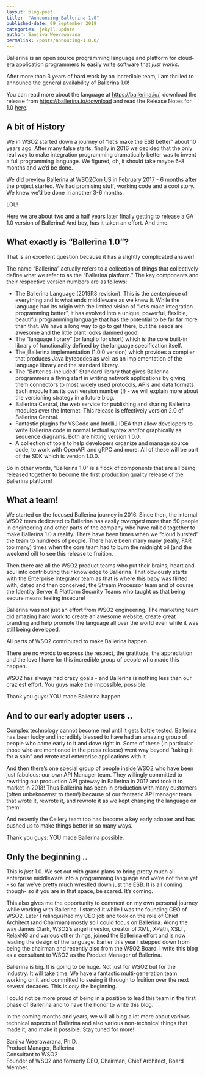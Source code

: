 ```yaml
---
layout: blog-post
title:  "Announcing Ballerina 1.0"
published-date: 09 September 2019
categories: jekyll update
author: Sanjiva Weerawarana
permalink: /posts/annoucing-1.0.0/
---
```



Ballerina is an open source programming language and platform for cloud-era application programmers to easily write software that <em>just works</em>.

After more than 3 years of hard work by an incredible team, I am thrilled to announce the general availability of Ballerina 1.0! 

You can read more about the language at https://ballerina.io/, download the release from https://ballerina.io/download and read the Release Notes for 1.0 [here](https://ballerina.io/downloads/release-notes/#100notes).


## A bit of History

We in WSO2 started down a journey of “let’s make the ESB better” about 10 years ago. After many false starts, finally in 2016 we decided that the only real way to make integration programming dramatically better was to invent a full programming language. We figured, oh, it should take maybe 6-8 months and we’d be done.

We did [preview Ballerina at WSO2Con US in February 2017][1] - 6 months after the project started. We had promising stuff, working code and a cool story. We knew we’d be done in another 3-6 months.

[1]: https://wso2.com/library/conference/2017/2/wso2con-usa-2017-introducing-ballerina/

LOL!

Here we are about two and a half years later finally getting to release a GA 1.0 version of Ballerina! And boy, has it taken an effort. And time.

## What exactly is “Ballerina 1.0”?

That is an excellent question because it has a slightly complicated answer! 

The name “Ballerina” actually refers to a collection of things that collectively define what we refer to as the “Ballerina platform.” The key components and their respective version numbers are as follows:

- The Ballerina Language (2019R3 revision). This is the centerpiece of everything and is what ends middleware as we knew it. While the language had its origin with the limited vision of “let’s make integration programming better”, it has evolved into a unique, powerful, flexible, beautiful programming language that has the potential to be far far more than that. We have a long way to go to get there, but the seeds are awesome and the little plant looks damned good!
- The “language library” (or langlib for short) which is the core built-in library of functionality defined by the language specification itself.
- The jBallerina implementation (1.0.0 version) which provides a compiler that produces Java bytecodes as well as an implementation of the language library and the standard library.
- The “Batteries-included” Standard library that gives Ballerina programmers a flying start in writing network applications by giving them connectors to most widely used protocols, APIs and data formats. Each module has its own version number (!) - we will explain more about the versioning strategy in a future blog.
- Ballerina Central, the web service for publishing and sharing Ballerina modules over the Internet. This release is effectively version 2.0 of Ballerina Central.
- Fantastic plugins for VSCode and IntelliJ IDEA that allow developers to write Ballerina code in normal textual syntax and/or graphically as sequence diagrams. Both are hitting  version 1.0.0.
- A collection of tools to help developers organize and manage source code, to work with OpenAPI and gRPC and more. All of these will be part of the SDK which is version 1.0.0.

So in other words, “Ballerina 1.0” is a flock of components that are all being released together to become the first production quality release of the Ballerina platform!

## What a team!

We started on the focused Ballerina journey in 2016. Since then, the internal WSO2 team dedicated to Ballerina has easily <em>averaged</em> more than 50 people in engineering and other parts of the company who have rallied together to make Ballerina 1.0 a reality. There have been times when we “cloud bursted” the team to hundreds of people. There have been many many (really, FAR too many) times when the core team had to burn the midnight oil (and the weekend oil) to see this release to fruition.

Then there are all the WSO2 product teams who put their brains, heart and soul into contributing their knowledge to Ballerina. That obviously starts with the Enterprise Integrator team as that is where this baby was flirted with, dated and then conceived; the Stream Processor team and of course the Identity Server & Platform Security Teams who taught us that being secure means feeling insecure!

Ballerina was not just an effort from WSO2 engineering. The marketing team did amazing hard work to create an awesome website, create great branding and help promote the language all over the world even while it was still being developed. 

All parts of WSO2 contributed to make Ballerina happen.

There are no words to express the respect, the gratitude, the appreciation and the love I have for this incredible group of people who made this happen. 

WSO2 has always had crazy goals - and Ballerina is nothing less than our craziest effort. You guys make the impossible, possible.

Thank you guys: YOU made Ballerina happen.

## And to our early adopter users ..

Complex technology cannot become real until it gets battle tested. Ballerina has been lucky and incredibly blessed to have had an amazing group of people who came early to it and dove right in. Some of these (in particular those who are mentioned in the press release) went way beyond “taking it for a spin” and wrote real enterprise applications with it.

And then there’s one special group of people inside WSO2 who have been just fabulous: our own API Manager team. They willingly committed to rewriting our production API gateway in Ballerina in 2017 and took it to market in 2018! Thus Ballerina has been in production with many customers (often unbeknownst to them!) because of our fantastic API manager team that wrote it, rewrote it, and rewrote it as we kept changing the language on them!

And recently the Cellery team too has become a key early adopter and has pushed us to make things better in so many ways.

Thank you guys: YOU made Ballerina possible.

## Only the beginning ..

This is <em>just</em> 1.0. We set out with grand plans to bring pretty much all enterprise middleware into a programming language and we’re not there yet - so far we’ve pretty much wrestled down just the ESB. It is all coming though- so if you are in that space, be scared. It’s coming.

This also gives me the opportunity to comment on my own personal journey while working with Ballerina. I started it while I was the founding CEO of WSO2. Later I relinquished my CEO job and took on the role of Chief Architect (and Chairman) mostly so I could focus on Ballerina. Along the way James Clark, WSO2’s angel investor, creator of XML, XPath, XSLT, RelaxNG and various other things, joined the Ballerina effort and is now leading the design of the language. Earlier this year I stepped down from being the chairman and recently also from the WSO2 Board. I write this blog as a consultant to WSO2 as the Product Manager of Ballerina. 

Ballerina is big. It is going to be huge. Not just for WSO2 but for the industry. It will take time. We have a fantastic multi-generation team working on it and committed to seeing it through to fruition over the next several decades. This is <em>only</em> the beginning.

I could not be more proud of being in a position to lead this team in the first phase of Ballerina and to have the honor to write this blog.

In the coming months and years, we will all blog a lot more about various technical aspects of Ballerina and also various non-technical things that made it, and make it possible. Stay tuned for more!

Sanjiva Weerawarana, Ph.D.<br/>
Product Manager, Ballerina<br/>
Consultant to WSO2<br/>
Founder of WSO2 and formerly CEO, Chairman, Chief Architect, Board Member.
